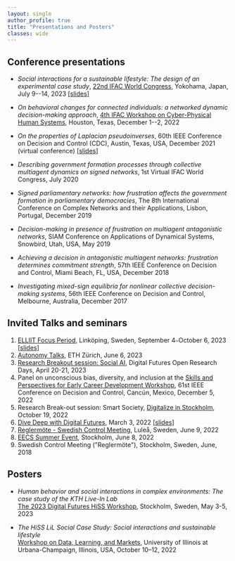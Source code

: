 ```yaml
---
layout: single
author_profile: true
title: "Presentations and Posters"
classes: wide
---
```


## Conference presentations
- *Social interactions for a sustainable lifestyle: The design of an experimental case study*, [22nd IFAC World Congress](https://www.ifac2023.org/), Yokohama, Japan, July 9--14, 2023 [[slides](/presentations/230710-IFAC_slides.pdf)]

- *On behavioral changes for connected individuals: a networked dynamic decision-making approach*, [4th IFAC Workshop on Cyber-Physical Human Systems](https://www.cphs2022.org/), Houston, Texas, December 1--2, 2022

- *On the properties of Laplacian pseudoinverses*, 
60th IEEE Conference on Decision and Control (CDC), 
Austin, Texas, USA, December 2021 (virtual conference) [[slides](/presentations/211209-CDC_slides.pdf)]

- *Describing government formation processes through collective multiagent dynamics on signed networks*, 1st Virtual IFAC World Congress, July 2020

- *Signed parliamentary networks: how frustration affects the government formation in parliamentary democracies*, The 8th International Conference on Complex Networks and their Applications, Lisbon, Portugal, December 2019

- *Decision-making in presence of frustration on multiagent antagonistic networks*, SIAM Conference on Applications of Dynamical Systems, 
Snowbird, Utah, USA, May 2019

- *Achieving a decision in antagonistic multiagent networks: frustration determines commitment strength*, 
57th IEEE Conference on Decision and Control, Miami Beach, FL, USA, December 2018

- *Investigating mixed-sign equilibria for nonlinear collective decision-making systems*, 56th IEEE Conference on Decision and Control,
Melbourne, Australia, December 2017

## Invited Talks and seminars
<ol id="customlisttalk" style="counter-reset: elementcounter 9;">
<li> <a href="https://elliit.se/news-and-events/focus-period-linkoping-2023/">ELLIIT Focus Period</a>, Linköping, Sweden, September 4<code>&#8212;</code>October 6, 2023
[<a href="/presentations/230905-ELLIIT_slides.pdf">slides</a>]
</li>

<li> <a href="https://idsc.ethz.ch/research-frazzoli/autonomy-talks.html">Autonomy Talks</a>, ETH Zürich, June 6, 2023
</li>

<li> <a href="https://www.digitalfutures.kth.se/event/digital-futures-open-research-days-on-april-20-21-2023/">Research Breakout session: Social AI</a>, Digital Futures Open Research Days, April 20-21, 2023
</li>

<li> Panel on unconscious bias, diversity, and inclusion at the <a href="https://sites.google.com/control.ee.ethz.ch/ieeecdc2022-workshop-di?pli=1">Skills and Perspectives for Early Career Development Workshop</a>, 61st IEEE Conference on Decision and Control, Cancún, Mexico, December 5, 2022
</li>

<li> Research Break-out session: Smart Society, <a href="https://www.youtube.com/playlist?list=PLDhpZwN_GioWSUI-Fyheimps0NdluABVW">Digitalize in Stockholm</a>, October 19, 2022
</li>

<li> 
<a href="https://www.digitalfutures.kth.se/event/collective-decision-making-on-networked-systems-in-presence-of-antagonistic-interactions/">Dive Deep with Digital Futures</a>, March 3, 2022
[<a href="/presentations/220303-DF_slides.pdf">slides</a>]

<li> <a href="https://www.ltu.se/research/subjects/control/Reglermote?l=en/">Reglermöte - Swedish Control Meeting</a>, Luleå, Sweden, June 9, 2022</li>

<li> <a href="https://www.kth.se/eecs-summerevent-2022/">EECS Summer Event</a>, Stockholm, June 8, 2022</li>

<li> Swedish Control Meeting ("Reglermöte"), Stockholm, Sweden, June, 2018</li>


</ol>

## Posters
- *Human behavior and social interactions in complex environments: The case study of the KTH Live-In Lab*\
[The 2023 Digital Futures HiSS Workshop](https://www.hiss-digitalfutures.se/workshop-series/2023-hiss-workshop), 
Stockholm, Sweden, May 3-5, 2023

- *The HiSS LiL Social Case Study: Social interactions and sustainable lifestyle*\
[Workshop on Data, Learning, and Markets](https://c3dti.ai/events/workshops/data-learning-markets/), 
University of Illinois at Urbana-Champaign, Illinois, USA, October 10–12, 2022
